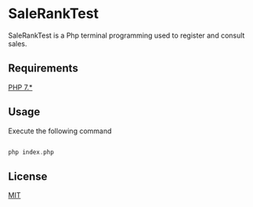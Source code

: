 # SaleRankTest

SaleRankTest is a Php terminal programming used to register and consult sales.


## Requirements

[PHP 7.*](https://www.php.net/downloads.php)

 


## Usage
Execute the following command
```php

php index.php 
```


## License
[MIT](https://choosealicense.com/licenses/mit/)